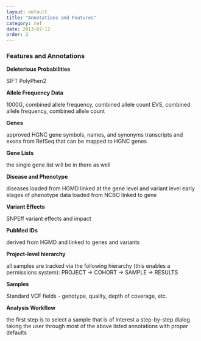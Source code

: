```yaml
---
layout: default
title: "Annotations and Features"
category: ref
date: 2013-07-12
order: 2
---
```


### Features and Annotations

<b>Deleterious Probabilities</b>

SIFT
PolyPhen2


<b>Allele Frequency Data</b>

1000G, combined allele frequency, combined allele count
EVS, combined allele frequency, combined allele count

<b>Genes</b>

approved HGNC gene symbols, names, and synonyms
transcripts and exons from RefSeq that can be mapped to HGNC genes

<b>Gene Lists</b>

the single gene list will be in there as well

<b>Disease and Phenotype</b>

diseases loaded from HGMD linked at the gene level and variant level
early stages of phenotype data loaded from NCBO linked to gene

<b>Variant Effects</b>

SNPEff variant effects and impact

<b>PubMed IDs</b>

derived from HGMD and linked to genes and variants

<b>Project-level hierarchy</b>

all samples are tracked via the following hierarchy (this enables a permissions system): PROJECT → COHORT → SAMPLE → RESULTS

<b>Samples</b>

Standard VCF fields - genotype, quality, depth of coverage, etc.

<b>Analysis Workflow</b>

the first step is to select a sample that is of interest
a step-by-step dialog taking the user through most of the above listed annotations with proper defaults


